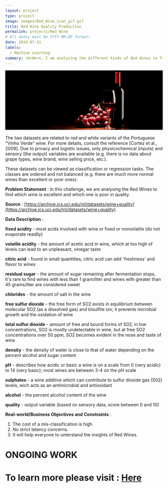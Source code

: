 ```yaml
---
layout: project
type: project
image: images/Red_Wine_icon_gif.gif
title: Red Wine Quality Prediction
permalink: projects/Red_Wine
# All dates must be YYYY-MM-DD format!
date: 2019-07-31
labels:
  - Machine Learning
summary: <b>Here, I am analysing the different kinds of Red Wines to find which wine is Excellent and which one is Poor in quality based on various parameters.</b>
---
```


<img class="ui image" src="../images/Red_Wine_Quality_Prediction_Banner.png">

The two datasets are related to red and white variants of the Portuguese "Vinho Verde" wine. For more details, consult the reference [Cortez et al., 2009]. Due to privacy and logistic issues, only physicochemical (inputs) and sensory (the output) variables are available (e.g. there is no data about grape types, wine brand, wine selling price, etc.).

These datasets can be viewed as classification or regression tasks. The classes are ordered and not balanced (e.g. there are much more normal wines than excellent or poor ones).

<b>Problem Statement</b> : In this challenge, we are analysing the Red Wines to find which wine is excellent and which one is poor in quality.

<b>Source</b> : [https://archive.ics.uci.edu/ml/datasets/wine+quality](https://archive.ics.uci.edu/ml/datasets/wine+quality)

<b>Data Description</b> : 

<b>fixed acidity</b> - most acids involved with wine or fixed or nonvolatile (do not evaporate readily)

<b>volatile acidity</b> - the amount of acetic acid in wine, which at too high of levels can lead to an unpleasant, vinegar taste

<b>citric acid</b> - found in small quantities, citric acid can add 'freshness' and flavor to wines

<b>residual sugar</b> - the amount of sugar remaining after fermentation stops, it's rare to find wines with less than 1 gram/liter and wines with greater than 45 grams/liter are considered sweet

<b>chlorides</b> - the amount of salt in the wine

<b>free sulfur dioxide</b> - the free form of SO2 exists in equilibrium between molecular SO2 (as a dissolved gas) and bisulfite ion; it prevents microbial growth and the oxidation of wine

<b>total sulfur dioxide</b> - amount of free and bound forms of S02; in low concentrations, SO2 is mostly undetectable in wine, but at free SO2 concentrations over 50 ppm, SO2 becomes evident in the nose and taste of wine

<b>density</b> - the density of water is close to that of water depending on the percent alcohol and sugar content

<b>pH</b> - describes how acidic or basic a wine is on a scale from 0 (very acidic) to 14 (very basic); most wines are between 3-4 on the pH scale

<b>sulphates</b> - a wine additive which can contribute to sulfur dioxide gas (S02) levels, wich acts as an antimicrobial and antioxidant

<b>alcohol</b> - the percent alcohol content of the wine

<b>quality</b> - output variable (based on sensory data, score between 0 and 10)

<b>Real-world/Business Objectives and Constraints</b> : 
1. The cost of a mis-classification is high.
2. No strict latency concerns.
3. It will help everyone to unterstand the insights of Red Wines.

<h1>ONGOING WORK<h1>

To learn more please visit : [Here](https://github.com/Souravban/Zomato-Restaurant-Analysis)

